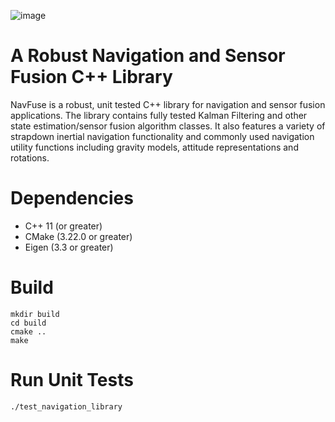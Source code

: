 ![image](https://user-images.githubusercontent.com/89047457/192758897-683c1385-aa26-4ac6-8651-56016523001a.png)

# A Robust Navigation and Sensor Fusion C++ Library
NavFuse is a robust, unit tested C++ library for navigation and sensor fusion applications. The library contains fully tested Kalman Filtering and other state estimation/sensor fusion algorithm classes. It also features a variety of strapdown inertial navigation functionality and commonly used navigation utility functions including gravity models, attitude representations and rotations.

# Dependencies
* C++ 11 (or greater) <br />
* CMake (3.22.0 or greater) <br />
* Eigen (3.3 or greater) <br />

# Build
```
mkdir build
cd build
cmake ..
make
```
# Run Unit Tests
```
./test_navigation_library
```
